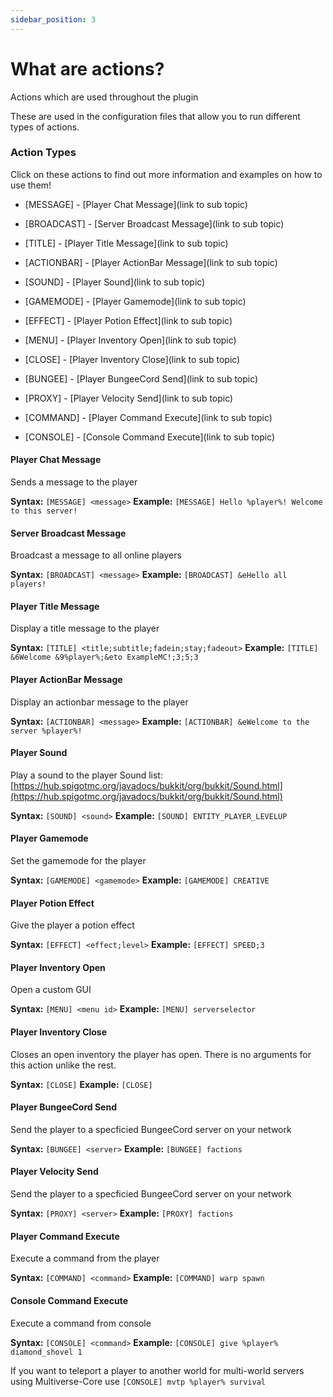 ```yaml
---
sidebar_position: 3
---
```


# What are actions?
Actions which are used throughout the plugin

These are used in the configuration files that allow you to run different types of actions.

### Action Types

Click on these actions to find out more information and examples on how to use them!

* [MESSAGE] - [Player Chat Message](link to sub topic)


* [BROADCAST] - [Server Broadcast Message](link to sub topic)


* [TITLE] - [Player Title Message](link to sub topic)


* [ACTIONBAR] - [Player ActionBar Message](link to sub topic)


* [SOUND] - [Player Sound](link to sub topic)


* [GAMEMODE] - [Player Gamemode](link to sub topic)


* [EFFECT] - [Player Potion Effect](link to sub topic)


* [MENU] - [Player Inventory Open](link to sub topic)


* [CLOSE] - [Player Inventory Close](link to sub topic)


* [BUNGEE] - [Player BungeeCord Send](link to sub topic)


* [PROXY] - [Player Velocity Send](link to sub topic)


* [COMMAND] - [Player Command Execute](link to sub topic)


* [CONSOLE] - [Console Command Execute](link to sub topic)



#### Player Chat Message

Sends a message to the player

**Syntax:** `[MESSAGE] <message>`
**Example:** `[MESSAGE] Hello %player%! Welcome to this server!`

#### Server Broadcast Message

Broadcast a message to all online players

**Syntax:** `[BROADCAST] <message>`
**Example:** `[BROADCAST] &eHello all players!`

#### Player Title Message

Display a title message to the player

**Syntax:** `[TITLE] <title;subtitle;fadein;stay;fadeout>`
**Example:** `[TITLE] &6Welcome &9%player%;&eto ExampleMC!;3;5;3`

#### Player ActionBar Message

Display an actionbar message to the player

**Syntax:** `[ACTIONBAR] <message>`
**Example:** `[ACTIONBAR] &eWelcome to the server %player%!`

#### Player Sound

Play a sound to the player
Sound list: [https://hub.spigotmc.org/javadocs/bukkit/org/bukkit/Sound.html](https://hub.spigotmc.org/javadocs/bukkit/org/bukkit/Sound.html)

**Syntax:** `[SOUND] <sound>`
**Example:** `[SOUND] ENTITY_PLAYER_LEVELUP`

#### Player Gamemode

Set the gamemode for the player

**Syntax:** `[GAMEMODE] <gamemode>`
**Example:** `[GAMEMODE] CREATIVE`

#### Player Potion Effect

Give the player a potion effect

**Syntax:** `[EFFECT] <effect;level>`
**Example:** `[EFFECT] SPEED;3`

#### Player Inventory Open

Open a custom GUI

**Syntax:** `[MENU] <menu id>`
**Example:** `[MENU] serverselector`

#### Player Inventory Close

Closes an open inventory the player has open. There is no arguments for this action unlike the rest.

**Syntax:** `[CLOSE]`
**Example:** `[CLOSE]`

#### Player BungeeCord Send

Send the player to a specficied BungeeCord server on your network

**Syntax:** `[BUNGEE] <server>`
**Example:** `[BUNGEE] factions`

#### Player Velocity Send

Send the player to a specficied BungeeCord server on your network

**Syntax:** `[PROXY] <server>`
**Example:** `[PROXY] factions`


#### Player Command Execute

Execute a command from the player

**Syntax:** `[COMMAND] <command>`
**Example:** `[COMMAND] warp spawn`

#### Console Command Execute

Execute a command from console

**Syntax:** `[CONSOLE] <command>`
**Example:** `[CONSOLE] give %player% diamond_shovel 1`

If you want to teleport a player to another world for multi-world servers using Multiverse-Core use `[CONSOLE] mvtp %player% survival`
